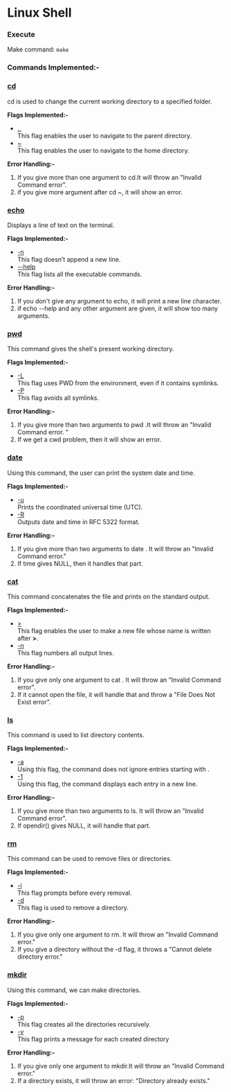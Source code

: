 # Linux Shell

### Execute

Make command: `make`

### Commands Implemented:-

### <ins>cd</ins>

cd is used to change the current working directory to a specified folder.

**Flags Implemented:-**

- <ins>..</ins> <br>
  This flag enables the user to navigate to the parent directory.
- <ins>~</ins> <br>
  This flag enables the user to navigate to the home directory.

**Error Handling:-**

1. If you give more than one argument to cd.It will throw an "Invalid Command error".
2. if you give more argument after cd ~, it will show an error.

### <ins>echo</ins>

Displays a line of text on the terminal.

**Flags Implemented:-**

- <ins>-n</ins> <br>
  This flag doesn’t append a new line.
- <ins>--help</ins> <br>
  This flag lists all the executable commands.

**Error Handling:-**

1. If you don't give any argument to echo, it will print a new line character.
2. if echo --help and any other argument are given, it will show too many arguments.

### <ins>pwd</ins>

This command gives the shell's present working directory.

**Flags Implemented:-**

- <ins>-L</ins> <br>
  This flag uses PWD from the environment, even if it contains symlinks.
- <ins>-P</ins> <br>
  This flag avoids all symlinks.

**Error Handling:-**

1. If you give more than two arguments to pwd .It will throw an "Invalid Command error. "
2. If we get a cwd problem, then it will show an error.

### <ins>date</ins>

Using this command, the user can print the system date and time.

**Flags Implemented:-**

- <ins>-u</ins> <br>
  Prints the coordinated universal time (UTC).
- <ins>-R</ins> <br>
  Outputs date and time in RFC 5322 format.

**Error Handling:-**

1. If you give more than two arguments to date . It will throw an "Invalid Command error."
2. If time gives NULL, then it handles that part.

### <ins>cat</ins>

This command concatenates the file and prints on the standard output.

**Flags Implemented:-**

- <ins>></ins> <br>
  This flag enables the user to make a new file whose name is written after **>**.
- <ins>-n</ins> <br>
  This flag numbers all output lines.

**Error Handling:-**

1. If you give only one argument to cat . It will throw an "Invalid Command error".
2. If it cannot open the file, it will handle that and throw a "File Does Not Exist error".

### <ins>ls</ins>

This command is used to list directory contents.

**Flags Implemented:-**

- <ins>-a</ins> <br>
  Using this flag, the command does not ignore entries starting with .
- <ins>-1</ins> <br>
  Using this flag, the command displays each entry in a new line.

**Error Handling:-**

1. If you give more than two arguments to ls. It will throw an "Invalid Command error".
2. If opendir() gives NULL, it will handle that part.

### <ins>rm</ins>

This command can be used to remove files or directories.

**Flags Implemented:-**

- <ins>-i</ins> <br>
  This flag prompts before every removal.
- <ins>-d</ins> <br>
  This flag is used to remove a directory.

**Error Handling:-**

1. If you give only one argument to rm. It will throw an "Invalid Command error."
2. If you give a directory without the -d flag, it throws a "Cannot delete directory error." 

### <ins>mkdir</ins>

Using this command, we can make directories.

**Flags Implemented:-**

- <ins>-p</ins> <br>
  This flag creates all the directories recursively.
- <ins>-v</ins> <br>
  This flag prints a message for each created directory

**Error Handling:-**

1. If you give only one argument to mkdir.It will throw an "Invalid Command error."
2. If a directory exists, it will throw an error: "Directory already exists."
